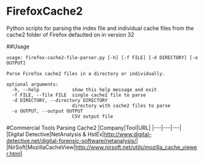 FirefoxCache2
=============
Python scripts for parsing the index file and individual cache files from the cache2 folder of Firefox defaulted on in version 32

##Usage
```
usage: firefox-cache2-file-parser.py [-h] [-f FILE] [-d DIRECTORY] [-o OUTPUT]

Parse Firefox cache2 files in a directory or individually.

optional arguments:
  -h, --help            show this help message and exit
  -f FILE, --file FILE  single cache2 file to parse
  -d DIRECTORY, --directory DIRECTORY
                        directory with cache2 files to parse
  -o OUTPUT, --output OUTPUT
                        CSV output file
```

#Commercial Tools Parsing Cache2
|Company|Tool|URL|
|---|---|---|
|Digital Detective|NetAnalysis & HstEx|http://www.digital-detective.net/digital-forensic-software/netanalysis/|
|NirSoft|MozillaCacheView|http://www.nirsoft.net/utils/mozilla_cache_viewer.html|
